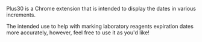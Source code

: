 Plus30 is a Chrome extension that is intended to display the dates in various increments.

The intended use to help with marking laboratory reagents expiration dates more accurately, however, feel free to use it as you'd like!
